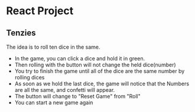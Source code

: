 # React Project

## Tenzies

The idea is to roll ten dice in the same.
- In the game, you can click a dice and hold it in green. 
- Then rolling with the button will not change the held dice(number)
- You try to finish the game until all of the dice are the same number by rolling dices
- As soon as we hold the last dice, the game will notice that the Numbers are all the same, and confetti will appear. 
- The button will change to "Reset Game" from "Roll"
- You can start a new game again

